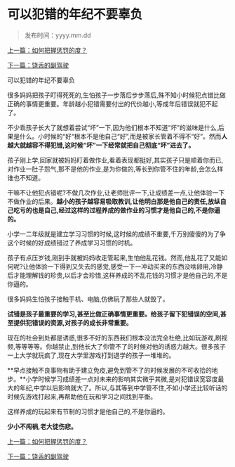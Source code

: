 # 可以犯错的年纪不要辜负 

> 发布时间：yyyy.mm.dd 

[上一篇：如何把握惩罚的度？ ](/education/article13)

[下一篇：饶舌的副驾驶  ](/education/article15)

可以犯错的年纪不要辜负

很多妈妈把孩子盯得死死的,生怕孩子一步落后步步落后,殊不知小时候犯点错比做正确的事情更重要。年龄越小犯错需要付出的代价越小,等成年后错误就犯不起了。

不少乖孩子长大了就想着尝试“坏”一下,因为他们根本不知道“坏”的滋味是什么,后果是什么。小时候的“好“根本不是他自己“好”,而是被家长管着不得不“好”。然而**人越大就越容不得犯错,这时候“坏”一下经常就把自己彻底“坏”进去了。**

孩子刚上学,回家就被妈妈盯着做作业,看着表现都挺好,其实孩子只是顺着你而已,对作业一肚子怨气,那不是他的作业,是为你做的,等长到你管不住的年龄,会怎么样谁也不知道。

干嘛不让他犯点错呢?不做几次作业,让老师批评一下,让成绩差一点,让他体验一下不做作业的后果。**越小的孩子越容易吸取教训,让他明白那是他自己的责任,放纵自己吃亏的也是自己,经过这样的过程养成的做作业的习惯才是他自己的,不是你逼的。**

小学一二年级就是建立学习习惯的时候,这时候的成绩不重要,千万别傻傻的为了争这个时候的好成绩错过了养成学习习惯的时机。

孩子有点压岁钱,刚到手就被妈妈收走管起来,生怕他乱花钱。然而,他乱花了又能如何呢?让他体验一下得到又失去的感觉,感受一下一冲动买来的东西没啥卵用,冷静后才能理解钱的珍贵,以后才会珍惜,这样养成的不乱花钱的习惯才是他自己的,不是你逼的。

很多妈妈生怕孩子接触手机、电脑,仿佛玩了那些人就毁了。

**试错是孩子最重要的学习,甚至比做正确事情更重要。给孩子留下犯错误的空间,甚至提供犯错误的资源,对孩子的成长非常重要。**

现在的社会到处都是诱惑,很多不好的东西我们根本没法完全杜绝,比如玩游戏,刷视频,等等等等。你越禁止,到他长大了你管不了的时候对他的诱惑力越大。很多孩子一上大学就玩疯了,现在大学里游戏打到退学的孩子一堆堆的。

**早点接触不良事物有助于建立免疫,避免到管不了的时候发展的不可收拾的地步。**小学时候学习成绩差一点对未来的影响其实微乎其微,是对犯错误宽容度最大的年纪,中学以后影响就大了。所以,与其等到中学管不住,不如小学还比较听话的时候先游戏打起来,再帮助他在玩和学习之间找到平衡。

这样养成的玩起来有节制的习惯才是他自己的,不是你逼的。

**少小不闯祸,老大徒伤悲。**



[上一篇：如何把握惩罚的度？ ](/education/article13)

[下一篇：饶舌的副驾驶  ](/education/article15)